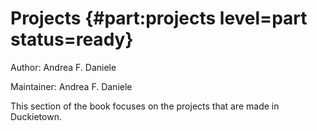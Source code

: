 # Projects {#part:projects level=part status=ready}

Author: Andrea F. Daniele

Maintainer: Andrea F. Daniele

This section of the book focuses on the projects that are made in Duckietown.

<minitoc/>
